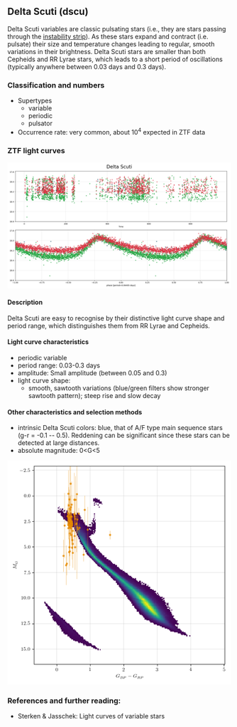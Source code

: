 ## Delta Scuti (dscu)
Delta Scuti variables are classic pulsating stars (i.e., they are stars passing through the [instability strip](https://en.wikipedia.org/wiki/Instability_strip)). As these stars expand and contract (i.e. pulsate) their size and temperature changes leading to regular, smooth variations in their brightness. Delta Scuti stars are smaller than both Cepheids and RR Lyrae stars, which leads to a short period of oscillations (typically anywhere between 0.03 days and 0.3 days).

### Classification and numbers
- Supertypes
  - variable
  - periodic
  - pulsator
- Occurrence rate: very common, about 10<sup>4</sup> expected in ZTF data


### ZTF light curves
![ZTF delta_scuti](data/delta_scuti.png)

#### Description
Delta Scuti are easy to recognise by their distinctive light curve shape and period range, which distinguishes them from RR Lyrae and Cepheids.

#### Light curve characteristics
- periodic variable
- period range: 0.03-0.3 days
- amplitude: Small amplitude (between 0.05 and 0.3)
- light curve shape:
    - smooth, sawtooth variations (blue/green filters show stronger sawtooth pattern); steep rise and slow decay

#### Other characteristics and selection methods
- intrinsic Delta Scuti colors: blue, that of A/F type main sequence stars (g-r = -0.1 -- 0.5).
  Reddening can be significant since these stars can be detected at large distances.
- absolute magnitude: 0<G<5

![HR diagram of Delta Scuti](data/hr__delta_scuti.png)

### References and further reading:
- Sterken & Jasschek: Light curves of variable stars
